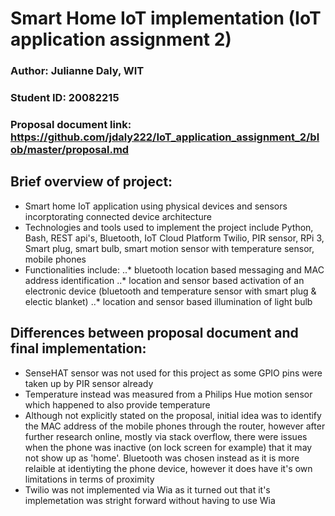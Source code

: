 # Smart Home IoT implementation (IoT application assignment 2)

### Author: Julianne Daly, WIT
### Student ID: 20082215
### Proposal document link: https://github.com/jdaly222/IoT_application_assignment_2/blob/master/proposal.md

## Brief overview of project:
* Smart home IoT application using physical devices and sensors incorptorating connected device architecture
* Technologies and tools used to implement the project include Python, Bash, REST api's, Bluetooth, IoT Cloud Platform Twilio, PIR sensor, RPi 3, Smart plug, smart bulb, smart motion sensor with temperature sensor,
  mobile phones
* Functionalities include:
..* bluetooth location based messaging and MAC address identification
..* location and sensor based activation of an electronic device (bluetooth and temperature sensor with smart plug & electic blanket)
..* location and sensor based illumination of light bulb

## Differences between proposal document and final implementation:
* SenseHAT sensor was not used for this project as some GPIO pins were taken up by PIR sensor already
* Temperature instead was measured from a Philips Hue motion sensor which happened to also provide temperature
* Although not explicitly stated on the proposal, initial idea was to identify the MAC address of the mobile phones through the router, however after further research online, mostly via stack overflow, there were issues
  when the phone was inactive (on lock screen for example) that it may not show up as 'home'. Bluetooth was chosen instead as it is more relaible at identiyting the phone device, however it does have it's own limitations 
  in terms of proximity
* Twilio was not implemented via Wia as it turned out that it's implemetation was stright forward without having to use Wia

